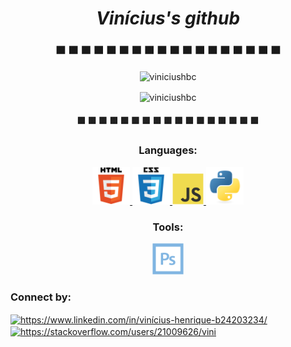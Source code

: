 <h1 align="center"> <i>Vinícius's github</i> </h1>
<h3 align="center"> 🟧 🟧 🟧 🟧 🟧 🟧 🟧 🟧 🟧 🟧 🟧 🟧 🟧 🟧 🟧 🟧 🟧 🟧  </h3>
<p align="center"><img align="center" src="https://github-readme-stats.vercel.app/api?username=viniciushbc&theme=dark&show_icons=true&locale=en" alt="viniciushbc"/></p>
<p align="center"><img align="center" src="https://github-readme-streak-stats.herokuapp.com/?user=viniciushbc&theme=dark" alt="viniciushbc" /> </p>

<h4 align="center">🟩 🟩 🟩 🟩 🟩 🟩 🟩 🟩 🟩 🟩 🟩 🟩 🟩 🟩 🟩 🟩 🟩 </h4>

<h3 align="center"><b>Languages:</b></h3>
<p align="center"> <a href="https://www.w3.org/html/" target="_blank" rel="noreferrer"> <img src="https://raw.githubusercontent.com/devicons/devicon/master/icons/html5/html5-original-wordmark.svg" alt="html5" width="60" height="60"/> </a> 
<a href="https://www.w3schools.com/css/" target="_blank" rel="noreferrer"> <img src="https://raw.githubusercontent.com/devicons/devicon/master/icons/css3/css3-original-wordmark.svg" alt="css3" width="60" height="60"/> </a>
<a href="https://developer.mozilla.org/en-US/docs/Web/JavaScript" target="_blank" rel="noreferrer"> <img src="https://raw.githubusercontent.com/devicons/devicon/master/icons/javascript/javascript-original.svg" alt="javascript" width="50" height="50"/> </a> 
<a href="https://www.python.org" target="_blank" rel="noreferrer"> <img src="https://raw.githubusercontent.com/devicons/devicon/master/icons/python/python-original.svg" alt="python" width="60" height="60"/> </a> </p>

<h3 align="center"><b>Tools:</b></h3>
<p align="center"><a href="https://www.photoshop.com/en" target="_blank" rel="noreferrer"> <img src="https://raw.githubusercontent.com/devicons/devicon/master/icons/photoshop/photoshop-line.svg" alt="photoshop" width="50" height="50"/> </a> </p>

<h3 align="left">Connect by:</h3>
<p align="left">
<a href="https://linkedin.com/in/https://www.linkedin.com/in/vinícius-henrique-b24203234/" target="blank"><img align="center" src="https://raw.githubusercontent.com/rahuldkjain/github-profile-readme-generator/master/src/images/icons/Social/linked-in-alt.svg" alt="https://www.linkedin.com/in/vinícius-henrique-b24203234/" height="30" width="40" /></a>
<a href="https://stackoverflow.com/users/https://stackoverflow.com/users/21009626/vini" target="blank"><img align="center" src="https://raw.githubusercontent.com/rahuldkjain/github-profile-readme-generator/master/src/images/icons/Social/stack-overflow.svg" alt="https://stackoverflow.com/users/21009626/vini" height="30" width="40" /></a>
</p>
